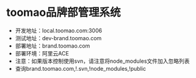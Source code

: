 # toomao品牌部管理系统

* 开发地址：local.toomao.com:3006
* 测试地址：dev-brand.toomao.com
* 部署地址：brand.toomao.com
* 部署环境：阿里云ACE
* 注意：如果版本控制使用svn，请注意将node_modules文件加入忽略列表
* 查询brand.toomao.com,!.svn,!node_modules,!public
